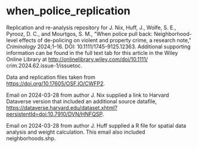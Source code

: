 # when_police_replication
Replication and re-analysis repository for J. Nix, Huff, J., Wolfe, S. E., Pyrooz, D. C., and Mourtgos, S. M., "When police pull back: Neighborhood-level effects of de-policing on violent and property crime, a research note," _Criminology_ 2024;1–16. DOI: 10.1111/1745-9125.12363. Additional supporting information can be found in the full text tab for this article in the Wiley Online Library at http://onlinelibrary.wiley.com/doi/10.1111/ crim.2024.62.issue-1/issuetoc.

Data and replication files taken from https://doi.org/10.17605/OSF.IO/CWFP2.

Email on 2024-03-28 from author J. Nix supplied a link to Harvard Dataverse version that included an additional source datafile, https://dataverse.harvard.edu/dataset.xhtml?persistentId=doi:10.7910/DVN/HNFQSP.

Email on 2024-03-28 from author J. Huff supplied a R file for spatial data analysis and weight calculation. This email also included neighborhoods.shp. 



